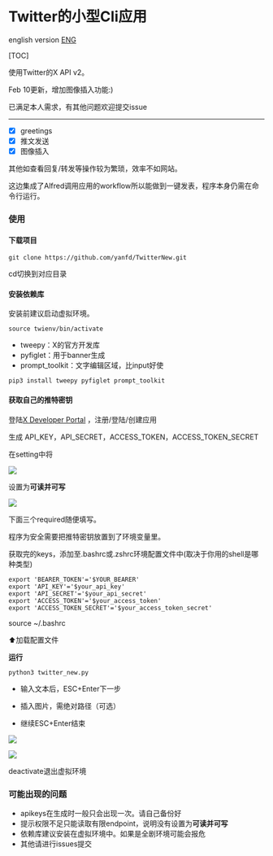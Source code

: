 # Twitter的小型Cli应用
english version [ENG](https://github.com/yanfd/TwitterNew/blob/main/README_EN.md) 

[TOC]



使用Twitter的X API v2。

Feb 10更新，增加图像插入功能:)

已满足本人需求，有其他问题欢迎提交issue

---



- [x] greetings
- [x] 推文发送
- [x] 图像插入

其他如查看回复/转发等操作较为繁琐，效率不如网站。

这边集成了Alfred调用应用的workflow所以能做到一键发表，程序本身仍需在命令行运行。



### 使用

#### 下载项目

```
git clone https://github.com/yanfd/TwitterNew.git
```

cd切换到对应目录



#### 安装依赖库

安装前建议启动虚拟环境。

```shell
source twienv/bin/activate
```

- tweepy：X的官方开发库
- pyfiglet：用于banner生成
- prompt_toolkit：文字编辑区域，比input好使

```shell
pip3 install tweepy pyfiglet prompt_toolkit
```



#### 获取自己的推特密钥

登陆[X Developer Portal](https://developer.twitter.com/en/portal/projects/) ，注册/登陆/创建应用

生成 API_KEY，API_SECRET，ACCESS_TOKEN，ACCESS_TOKEN_SECRET

在setting中将

![](https://p.ipic.vip/ld3oje.png)

设置为**可读并可写**

![](https://p.ipic.vip/cft2y9.png)

下面三个required随便填写。



程序为安全需要把推特密钥放置到了环境变量里。

获取完的keys，添加至.bashrc或.zshrc环境配置文件中(取决于你用的shell是哪种类型)

```
export 'BEARER_TOKEN'='$YOUR_BEARER'
export 'API_KEY'='$your_api_key'
export 'API_SECRET'='$your_api_secret'
export 'ACCESS_TOKEN'='$your_access_token'
export 'ACCESS_TOKEN_SECRET'='$your_access_token_secret'
```

source ~/.bashrc 

⬆️加载配置文件



**运行**

```
python3 twitter_new.py
```

- 输入文本后，ESC+Enter下一步

- 插入图片，需绝对路径（可选）

- 继续ESC+Enter结束

  

![](https://p.ipic.vip/a0r0x6.png)

![](https://p.ipic.vip/t17eoa.png)

deactivate退出虚拟环境



### 可能出现的问题

- apikeys在生成时一般只会出现一次。请自己备份好
- 提示权限不足只能读取有限endpoint，说明没有设置为**可读并可写**
- 依赖库建议安装在虚拟环境中。如果是全剧环境可能会报危
- 其他请进行issues提交
